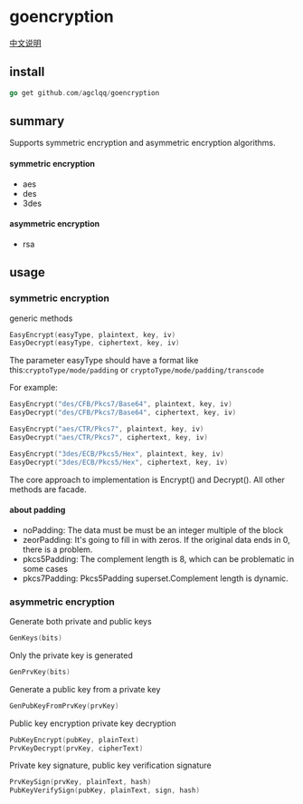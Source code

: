# goencryption
[中文说明](README_ZH.md)

## install
```go
go get github.com/agclqq/goencryption
```
## summary
Supports symmetric encryption and asymmetric encryption algorithms.

#### symmetric encryption
 * aes
 * des
 * 3des
  
#### asymmetric encryption
 * rsa

## usage

### symmetric encryption 
generic methods
```go
EasyEncrypt(easyType, plaintext, key, iv)
EasyDecrypt(easyType, ciphertext, key, iv)
```
The parameter easyType should have a format like this:`cryptoType/mode/padding`  or `cryptoType/mode/padding/transcode` 

For example:
```go
EasyEncrypt("des/CFB/Pkcs7/Base64", plaintext, key, iv)
EasyDecrypt("des/CFB/Pkcs7/Base64", ciphertext, key, iv)

EasyEncrypt("aes/CTR/Pkcs7", plaintext, key, iv)
EasyDecrypt("aes/CTR/Pkcs7", ciphertext, key, iv)

EasyEncrypt("3des/ECB/Pkcs5/Hex", plaintext, key, iv)
EasyDecrypt("3des/ECB/Pkcs5/Hex", ciphertext, key, iv)
```
The core approach to implementation is Encrypt() and Decrypt(). All other methods are facade.

#### about padding
* noPadding: The data must be must be an integer multiple of the block
* zeorPadding: It's going to fill in with zeros. If the original data ends in 0, there is a problem.
* pkcs5Padding: The complement length is 8, which can be problematic in some cases
* pkcs7Padding: Pkcs5Padding superset.Complement length is dynamic.
### asymmetric encryption

Generate both private and public keys
```go
GenKeys(bits)
```

Only the private key is generated
```go
GenPrvKey(bits)
```

Generate a public key from a private key
```go
GenPubKeyFromPrvKey(prvKey)
```

Public key encryption private key decryption
```go
PubKeyEncrypt(pubKey, plainText)
PrvKeyDecrypt(prvKey, cipherText)
```

Private key signature, public key verification signature
```go
PrvKeySign(prvKey, plainText, hash)
PubKeyVerifySign(pubKey, plainText, sign, hash)
```